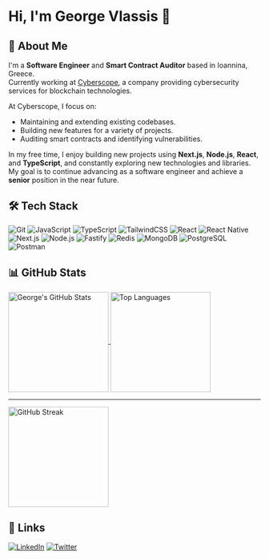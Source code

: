 # Hi, I'm George Vlassis 👋

## 🚀 About Me

I'm a **Software Engineer** and **Smart Contract Auditor** based in Ioannina, Greece.  
Currently working at [Cyberscope](https://www.cyberscope.io/), a company providing cybersecurity services for blockchain technologies.

At Cyberscope, I focus on:

- Maintaining and extending existing codebases.
- Building new features for a variety of projects.
- Auditing smart contracts and identifying vulnerabilities.

In my free time, I enjoy building new projects using **Next.js**, **Node.js**, **React**, and **TypeScript**, and constantly exploring new technologies and libraries.  
My goal is to continue advancing as a software engineer and achieve a **senior** position in the near future.

## 🛠 Tech Stack

![Git](https://img.shields.io/badge/Git-F05032?style=for-the-badge&logo=git&logoColor=white)
![JavaScript](https://img.shields.io/badge/JavaScript-F7DF1E?style=for-the-badge&logo=javascript&logoColor=000000)
![TypeScript](https://img.shields.io/badge/TypeScript-3178C6?style=for-the-badge&logo=typescript&logoColor=white)
![TailwindCSS](https://img.shields.io/badge/TailwindCSS-06B6D4?style=for-the-badge&logo=tailwind-css&logoColor=white)
![React](https://img.shields.io/badge/React-20232A?style=for-the-badge&logo=react&logoColor=61DAFB)
![React Native](https://img.shields.io/badge/React_Native-20232A?style=for-the-badge&logo=react&logoColor=61DAFB)
![Next.js](https://img.shields.io/badge/Next.js-000000?style=for-the-badge&logo=nextdotjs&logoColor=white)
![Node.js](https://img.shields.io/badge/Node.js-339933?style=for-the-badge&logo=nodedotjs&logoColor=white)
![Fastify](https://img.shields.io/badge/Fastify-000000?style=for-the-badge&logo=fastify&logoColor=white)
![Redis](https://img.shields.io/badge/Redis-DC382D?style=for-the-badge&logo=redis&logoColor=white)
![MongoDB](https://img.shields.io/badge/MongoDB-47A248?style=for-the-badge&logo=mongodb&logoColor=white)
![PostgreSQL](https://img.shields.io/badge/PostgreSQL-4169E1?style=for-the-badge&logo=postgresql&logoColor=white)
![Postman](https://img.shields.io/badge/Postman-FF6C37?style=for-the-badge&logo=postman&logoColor=white)

## 📊 GitHub Stats

<a href="https://github.com/anuraghazra/github-readme-stats">
  <img align="center" height=200 src="https://github-readme-stats.vercel.app/api?username=geovla93&show_icons=true&locale=en&theme=tokyonight&count_private=true" alt="George's GitHub Stats"/>
</a>
<a href="https://github.com/anuraghazra/github-readme-stats">
  <img align="center" height=200 src="https://github-readme-stats.vercel.app/api/top-langs/?username=geovla93&langs_count=8&layout=compact&theme=tokyonight" alt="Top Languages"/>
</a>

---

<a href="https://git.io/streak-stats">
  <img align="center" height=200 src="https://github-readme-streak-stats.herokuapp.com?user=geovla93&theme=tokyonight" alt="GitHub Streak" />
</a>

## 🔗 Links

[![LinkedIn](https://img.shields.io/badge/linkedin-0A66C2?style=for-the-badge&logo=linkedin&logoColor=white)](https://www.linkedin.com/in/georgios-vlassis-045844105)
[![Twitter](https://img.shields.io/badge/twitter-1DA1F2?style=for-the-badge&logo=twitter&logoColor=white)](https://x.com/GeorgeVlassis)
